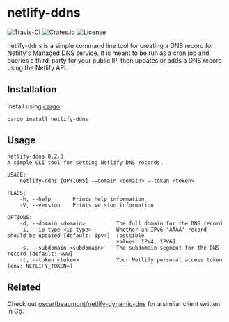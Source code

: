 # netlify-ddns

[![Travis-CI](https://img.shields.io/travis/com/lukehsiao/netlify-ddns-rs)](https://travis-ci.com/lukehsiao/netlify-ddns-rs)
[![Crates.io](https://img.shields.io/crates/v/netlify-ddns)](https://crates.io/crates/netlify-ddns)
[![License](https://img.shields.io/crates/l/netlify-ddns)](https://github.com/lukehsiao/netlify-ddns-rs/blob/master/LICENSE-MIT)

netlify-ddns is a simple command line tool for creating a DNS record for
[Netlify's Managed DNS][netlify] service. It is meant to be run as a cron job
and queries a third-party for your public IP, then updates or adds a DNS record
using the Netlify API.

## Installation

Install using [cargo][cargo]:

```
cargo install netlify-ddns
```

## Usage

```
netlify-ddns 0.2.0
A simple CLI tool for setting Netlify DNS records.

USAGE:
    netlify-ddns [OPTIONS] --domain <domain> --token <token>

FLAGS:
    -h, --help       Prints help information
    -V, --version    Prints version information

OPTIONS:
    -d, --domain <domain>          The full domain for the DNS record
    -i, --ip-type <ip-type>        Whether an IPv6 'AAAA' record should be updated [default: ipv4]  [possible
                                   values: IPV4, IPV6]
    -s, --subdomain <subdomain>    The subdomain segment for the DNS record [default: www]
    -t, --token <token>            Your Netlify personal access token [env: NETLIFY_TOKEN=]
```

## Related

Check out [oscartbeaumont/netlify-dynamic-dns][netlify-ddns-go] for a similar
client written in [Go][go].

[cargo]: https://doc.rust-lang.org/cargo/getting-started/installation.html
[go]: https://golang.org/
[netlify-ddns-go]: https://github.com/oscartbeaumont/netlify-dynamic-dns
[netlify]: https://www.netlify.com/docs/dns/

